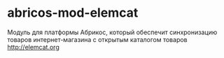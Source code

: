 abricos-mod-elemcat
===================

Модуль для платформы Абрикос, который обеспечит синхронизацию товаров интернет-магазина с открытым каталогом товаров http://elemcat.org
